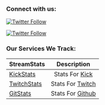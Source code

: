 


### Connect with us:

[![Twitter Follow](https://img.shields.io/twitter/follow/Bacon_Space.svg?style=social)](http://twitter.com/Bacon_Space)

[![Twitter Follow](https://img.shields.io/twitter/follow/TheStreamStats.svg?style=social)](http://twitter.com/TheStreamStats)
### Our Services We Track:
| StreamStats |Description   |
| ------------- |:-------------:|
| [KickStats](https://rebrand.ly/KickStats)      | Stats For [Kick](https://kick.com) |
| [TwitchStats](https://rebrand.ly/TwitchStats)     |  Stats For [Twitch](http://www.twitch.tv/) |
| [GitStats](https://rebrand.ly/GitStat)      | Stats For [Github](https://github.com)  |

 

